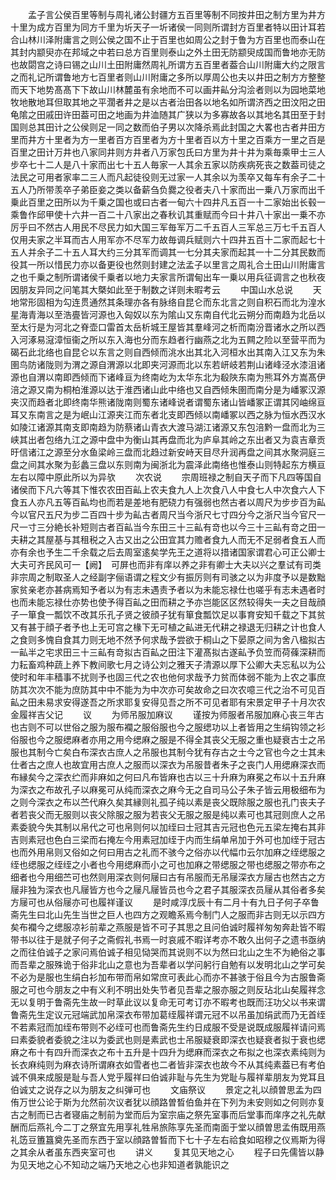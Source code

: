 <!-- { "loadSidebar": true } -->
　　孟子言公侯百里等制与周礼诸公封疆方五百里等制不同按井田之制方里为井方十里为成方百里为同方千里为圻天子一圻诸侯一同则所谓封方百里者特以田计耳若合山林川泽附庸言之则公侯之国不止于百里也如周公之封于鲁为方百里也而泰山在其封内颛臾亦在邦域之中若曰总方百里则泰山之外土田无防颛臾成国而鲁地亦无防也故閟宫之诗曰锡之山川土田附庸然周礼所谓方五百里者葢合山川附庸大约之限言之而礼记所谓鲁地方七百里者则山川附庸之多所以厚周公也夫以井田之制方方整整而天下地势髙髙下下故山川林麓虽有余地而不可以画井畆分沟浍者则以为园地菜地牧地散地耳但取其地之平濶者井之是以古者治田各以地名如所谓济西之田汶阳之田龟隂之田戚田许田葢可田之地画为井洫随其广狭以为多寡故各以其地名其田至于封国则总其田计之公侯则足一同之数而伯子男以次降杀焉此封国之大畧也古者井田方里而井方十里者为方一里者百方百里者为方十里者百以方十里之百乘方一里之百是百里之田计万井也八家同井则方井者八万家包氏曰方里为井十井为乘毎乘甲士三人步卒七十二人是八十家而出七十五人毎家一人其余五家以防疾病死丧之数葢司徒之法民之可用者家率二三人而凡起徒役则无过家一人其余以为羡卒又每车有余子二十五人乃所带羡卒子弟臣妾之类以备薪刍负爨之役者夫八十家而出一乗八万家而出千乗此百里之田所以为千乗之国也或曰古者一甸六十四井凡五百一十二家始出长毂一乘鲁作邱甲使十六井一百二十八家出之春秋讥其重赋而今曰十井八十家出一乗不亦厉乎曰不然古人用民不尽民力如大国三军毎军万二千五百人三军总三万七千五百人仅用夫家之半耳而古人用军亦不尽军力故毎调兵赋则六十四井五百十二家而起七十五人并余子二十五人耳大约三分其军而调其一七分其夫家而起其一十二分其民数而役其一所以惜民力亦以备更役也然则封建之法孟子以里言之周礼合土田山川附庸言之也千乗之制所谓诸侯千乗者以地力夫家言所谓甸出车一乗以用兵征调言之也秋夜因朋友异同之问笔其大槩如此至于制数之详则未暇考云
　　中国山水总说
　　天地常形固相为勾连贯通然其条理亦各有脉络自昆仑而东北言之则自积石而北为湟水星海青海以至浩亹皆河源也入匈奴以东为隂山又东南自代北云朔分而南趋为北岳以至太行是为河北之脊壶口雷首太岳析城王屋皆其羣峰河之析而南汾晋诸水之所以西入河涿易滱漳恒衞之所以东入海也分而东趋者行幽燕之北为五闗之险以至营平而为碣石此北络也自昆仑以东言之则自西倾而洮水出其北入河桓水出其南入江又东为朱圉鸟防诸陇则为渭之源自渭源以北即夹河源而北以东若岍岐若荆山诸峰泾水漆沮诸源也自渭以南即西倾而下诸峰亘为终南屹为太华东北为殽陜东南为熊耳外方嵩髙伊涪之源又南为桐柏淮源以达于淮西诸山此中络也又自西倾朱圉而南分是为嶓冢汉源夹汉而趋者北即终南华熊诸陇南则蜀东诸峰说者谓蜀东诸山皆嶓冢正谓其冈岫绵亘耳又东南言之是为岷山江源夹江而东者北支即西倾以南嶓冢以西之脉为恒水西汉水如陵江诸源其南支即南趋为防蔡诸山青衣大渡马湖江诸源又东包涪黔一盘而北为三峡其出者包络九江之源中盘中为衡山其再盘而北为庐阜其岭之东出者又为袁吉章贡旴信诸江之源至分水鱼梁岭三盘而北趋过新安峙天目尽升润再盘之间其水聚洞庭三盘之间其水聚为彭蠡三盘以东则南为闽浙北为震泽此南络也惟泰山则特起东方横亘左右以障中原此所以为异欤
　　次农说
　　宗周班禄之制自天子而下凡四等国自诸侯而下凡六等其下惟农农田百畆上农夫食九人上次食八人中食七人中次食六人下食五人亦凡五等百畆均也而若是差地有肥硗力有强弱也然古者以周尺为步步百为畆今以官尺五尺为步二百四十步为畆古者周尺当今浙尺七寸四分今之浙尺当今官尺一尺一寸三分絶长补短则古者百畆当今东田三十三畆有竒也以今三十三畆有竒之田一夫耕之其屋基与其租税之入古又出之公田宜其力赡者食九人而无不足弱者食五人而亦有余也予生二千余载之后去周室逺矣学先王之道将以措诸国家谓君心可正公卿士大夫可齐民风可一【阙】　可屏也而非有庠以养之非有卿士大夫以兴之羣试有司类非宗周之制取圣人之经副字俪语谓之程文少有振厉则有司骇之以为非度予以是数黜家贫亲老亦甚病焉知予者以为有志未遇责予者以为未能忘禄仕也嗟乎有志未遇者时也而未能忘禄仕亦势也使予得百畆之田而耕之予亦岂能区区然较得失一夫之目哉顔子一箪食一瓢饮不改其乐孔子贤之彼顔子犹有箪食瓢饮足以事育安知千载之下其贫又有甚于顔子者予也上无可宫之椽下无可植之畆进无代耕之禄退无归耕之计也食人之食则多愧自食其力则无地不然予何求哉予尝欲于桐山之下晏原之间为舍八楹拟古一畆半之宅求田三十三畆有竒拟古百畆之田注下灌髙拟古遂畆予负笠而荷蓧深耕而力耘畜鸡种蔬上养下教间歌七月之诗公刘之雅天子清源以厚下公卿大夫忘私以为公使时和年丰穑事不扰则予也固三代之农也他何求哉予力贫而体弱不能为上农之事庶防其次次不能为庶防其中中不能为为中次亦可矣故命之曰次农噫三代之治不可见百畆之田未易求安得遂吾之所求耶复安得见吾之所不可见者耶有宋景定甲子十月次农金履祥吉父记
　　议
　　为师吊服加麻议
　　谨按为师服者吊服加麻心丧三年古也古则不可以世俗之服为服布襴之服俗服也今之服缌功以上者皆用之生绢钩领之衫俗服也今之服缌麻者亦用之用今缌麻之服是不得全其丧父无服之重也疑衰古士之吊服也其制今亡矣白布深衣古庶人之吊服也其制今犹有存古之士今之官也今之士其未仕者古之庶人也故宜用古庶人之服而以深衣为吊服昔者朱子之丧门人用缌麻深衣而布縁矣今之深衣纻而非麻如之何曰凡布皆麻也古以三十升麻为麻冕之布以十五升麻为深衣之布故孔子以麻冕可从纯而深衣之麻今无之自司马公子朱子皆云用极细布为之则今深衣之布以苎代麻久矣其縁则礼孤子纯以素是丧父既除服之服也孔门丧夫子者若丧父而无服则以丧父除服之服为若丧父无服之服是纯以素可也其冠则庶人之吊素委貌今失其制以帛代之可也帛则何以加绖曰士冠其吉元冠也色元五梁左掩右其非吉则素冠也色白三梁而右掩左今用素冠加绖于内而生绢单帛加于外可也加绖于冠古也而外用帛则又俗如之何曰用古之礼而不骇今之俗亦以代幅巾云尔加麻之绖缌服之绖也缌服之绖绖之小者也今用缌麻而小之可也加麻之带缌服之带也缌服之带亦布之细者也今用细苎可也然则用深衣则何屦曰古有吊服而无吊屦深衣方屦古也然古之方屦非独为深衣也凡屦皆方也今之屦凡屦皆员也今之君子其服深衣员屦从其俗者多矣方屦可也从俗屦亦可也履祥谨议
　　是时咸淳戊辰十有二月十有九日子何子卒鲁斋先生曰北山先生当世之巨人也四方之观瞻系焉今制门人之服而非古则无以示四方矣布襴今之缌服凉衫前辈之燕服是皆不可子其思之且问伯诚时履祥匆匆奔赴皆不暇带书以往于是就子何子之斋假礼书焉一时哀戚不暇详考亦不敢久出何子之遗书亟纳之而往伯诚子之家问焉伯诚子相见恸哭而其说则不以为然曰北山之生不为絶俗之事而吾辈之服殊诡于俗非北山之意也为吾辈者以学问躬行自勉有以发明北山之学可矣不必为是服也生绢白衫加布带而帛如常庶可表此心而亦不甚骇于俗且今为古服鲁斋服之可也今朋友之中有义利不明出处失节者见吾辈之服亦服之则反玷北山矣履祥念无以复明于鲁斋先生故一时草此议以复命无可考订亦不暇考也既而汪功父以书来谓鲁斋先生定议元冠端武加帛深衣布带加葛绖履祥谓元冠不以吊虽加绢武而乃无首绖不若素冠而加绖布带则不必绖可也而鲁斋先生约日成服不受是说既成服履祥请问焉曰素委貌者委貌之注以为委武也则是素武也士吊服疑衰即深衣也疑衰者拟于衰也缌麻之布十有四升而深衣之布十五升是十四升为缌麻而深衣之布拟之也深衣素纯则为长衣麻纯则为麻衣诗所谓麻衣如雪者也二者皆非深衣也故今不从其纯素葢已有考伯诚不俱来成服是耻与吾人党乎履祥曰伯诚非耻与先生为党耻与履祥辈朋友为党耳且伯诚丈之说存之以为朋友之纠弹可也
　　文庙祭议
　　景定之礼以顔曽思孟为四侑万世公论于斯为允然前次议者犹以顔路曽晳伯鱼并在下列为未安则如之何则亦复古之制而已古者寝庙之制前为堂而后为室宗庙之祭先室事而后堂事而庠序之礼先献酬而后燕礼今二丁之祭宜先用享礼牲帛旅陈享先圣而南面于堂以顔曽思孟侑既用燕礼笾豆簠簋奠先圣而东西于室以顔路曽晳而下七十子左右祫食如昭穆之仪焉斯为得之其余从者虽东西夹室可也
　　讲义
　　复其见天地之心
　　程子曰先儒皆以静为见天地之心不知动之端乃天地之心也非知道者孰能识之
